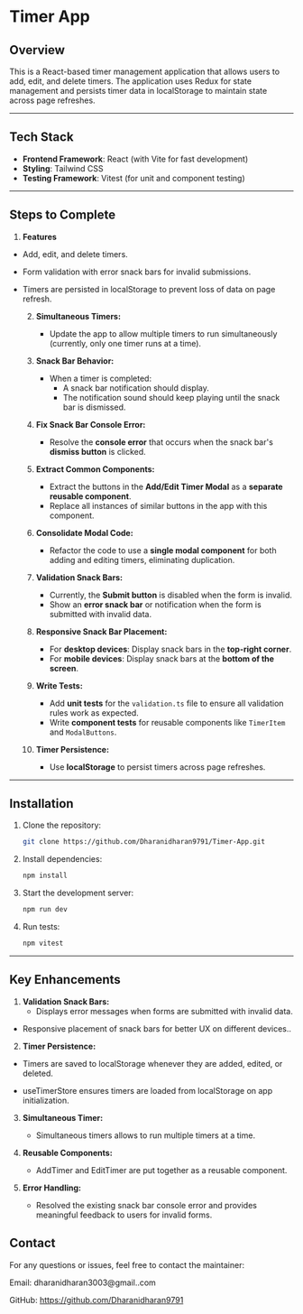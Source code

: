 # Timer App 


## **Overview**
This is a React-based timer management application that allows users to add, edit, and delete timers. The application uses Redux for state management and persists timer data in localStorage to maintain state across page refreshes.

---

## **Tech Stack**
- **Frontend Framework**: React (with Vite for fast development)
- **Styling**: Tailwind CSS
- **Testing Framework**: Vitest (for unit and component testing)

---

## **Steps to Complete**

1. **Features**

- Add, edit, and delete timers.

- Form validation with error snack bars for invalid submissions.

-  Timers are persisted in localStorage to prevent loss of data on page refresh.


   2. **Simultaneous Timers:**
      - Update the app to allow multiple timers to run simultaneously (currently, only one timer runs at a time).

   3. **Snack Bar Behavior:**
      - When a timer is completed:
        - A snack bar notification should display.
        - The notification sound should keep playing until the snack bar is dismissed.

   4. **Fix Snack Bar Console Error:**
      - Resolve the **console error** that occurs when the snack bar's **dismiss button** is clicked.

   5. **Extract Common Components:**
      - Extract the buttons in the **Add/Edit Timer Modal** as a **separate reusable component**.
      - Replace all instances of similar buttons in the app with this component.

   6. **Consolidate Modal Code:**
      - Refactor the code to use a **single modal component** for both adding and editing timers, eliminating duplication.

   7. **Validation Snack Bars:**
      - Currently, the **Submit button** is disabled when the form is invalid.
      - Show an **error snack bar** or notification when the form is submitted with invalid data.

   8. **Responsive Snack Bar Placement:**
      - For **desktop devices**: Display snack bars in the **top-right corner**.
      - For **mobile devices**: Display snack bars at the **bottom of the screen**.

   9. **Write Tests:**
      - Add **unit tests** for the `validation.ts` file to ensure all validation rules work as expected.
      - Write **component tests** for reusable components like `TimerItem` and `ModalButtons`.

   10. **Timer Persistence:**
       - Use **localStorage** to persist timers across page refreshes.

---

## **Installation**

1. Clone the repository:  
   ```bash
   git clone https://github.com/Dharanidharan9791/Timer-App.git
   ```

2. Install dependencies:  
   ```bash
   npm install
   ```

3. Start the development server:  
   ```bash
   npm run dev
   ```

4. Run tests:  
   ```bash
   npm vitest
   ```

---

## **Key Enhancements**


1. **Validation Snack Bars:**
   - Displays error messages when forms are submitted with invalid data.

- Responsive placement of snack bars for better UX on different devices..

2. **Timer Persistence:**
 - Timers are saved to localStorage whenever they are added, edited, or deleted.

- useTimerStore ensures timers are loaded from localStorage on app initialization.

3. **Simultaneous Timer:**
   - Simultaneous timers allows to run multiple timers at a time.

4. **Reusable Components:**
   - AddTimer and EditTimer are put together as a reusable component.

5. **Error Handling:**
   - Resolved the existing snack bar console error and provides meaningful feedback to users for invalid forms.



## **Contact**

For any questions or issues, feel free to contact the maintainer:

Email: dharanidharan3003@gmail..com

GitHub:  https://github.com/Dharanidharan9791